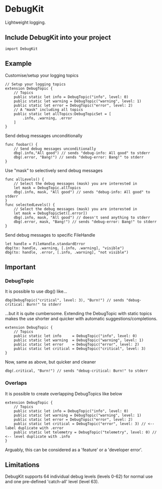 # DebugKit

Lightweight logging.

## Include DebugKit into your project

```
import DebugKit
```

## Example

Customise/setup your logging topics

```
// Setup your logging topics
extension DebugTopic {
    // Topics
    public static let info = DebugTopic("info", level: 0)
    public static let warning = DebugTopic("warning", level: 1)
    public static let error = DebugTopic("error", level: 2)
    // A "mask" including all topics
    public static let allTopics:DebugTopicSet = [
        .info, .warning, .error
    ]
}
```
Send debug messages unconditionally
```
func foobar() {
    // Send debug messages unconditionally
    dbg(.info,"All good") // sends "debug-info: All good" to stderr
    dbg(.error, "Bang!") // sends "debug-error: Bang!" to stderr
}
```
Use "mask" to selectively send debug messages 
```
func allLevels() {
    // Select the debug messages (mask) you are interested in
    let mask = DebugTopic.allTopics
    dbg(.info, mask, "All good") // sends "debug-info: All good" to stderr
}
func selectedLevels() {
    // Select the debug messages (mask) you are interested in
    let mask = DebugTopicSet([.error])
    dbg(.info, mask, "All good") // doesn't send anything to stderr
    dbg(.error, mask, "Bang!") // sends "debug-error: Bang!" to stderr
}
```
Send debug messages to specific FileHandle
```
let handle = FileHandle.standardError
dbg(to: handle, .warning, [.info, .warning], "visible")
dbg(to: handle, .error, [.info, .warning], "not visible")
```

## Important

### DebugTopic

It is possible to use dbg() like...
```
dbg(DebugTopic("critical", level: 3), "Burn!") // sends "debug-critical: Burn!" to stderr
```
...but it is quite cumbersome. Extending the DebugTopic with static topics makes the use shorter and quicker with automatic suggestions/completions.
```
extension DebugTopic {
    // Topics
    public static let info     = DebugTopic("info", level: 0)
    public static let warning  = DebugTopic("warning", level: 1)
    public static let error    = DebugTopic("error", level: 2)
    public static let critical = DebugTopic("critical", level: 3)
}
```
Now, same as above, but quicker and cleaner

```
dbg(.critical, "Burn!") // sends "debug-critical: Burn!" to stderr
```

### Overlaps

It is possible to create overlapping DebugTopics like below

```
extension DebugTopic {
    // Topics
    public static let info = DebugTopic("info", level: 0)
    public static let warning = DebugTopic("warning", level: 1)
    public static let error = DebugTopic("error", level: 2)
    public static let critical = DebugTopic("error", level: 3) // <-- label duplicate with .error
    public static let telemetry = DebugTopic("telemetry", level: 0) // <-- level duplicate with .info
}
```

Arguably, this can be considered as a 'feature' or a 'developer error'.

## Limitations

DebugKit supports 64 individual debug levels (levels 0-62) for normal use and one pre-defined 'catch-all' level (level 63).


